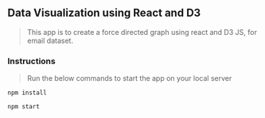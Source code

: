 ## Data Visualization using React and D3

> This app is to create a force directed graph using react and D3 JS, for email dataset.

### Instructions

> Run the below commands to start the app on your local server

```
npm install
```

```
npm start
```
